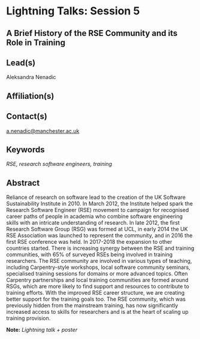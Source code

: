 # Lightning Talks: Session 5

## **A Brief History of the RSE Community and its Role in Training**

## Lead(s)
Aleksandra Nenadic

## Affiliation(s)


## Contact(s)
a.nenadic@manchester.ac.uk

## Keywords
*RSE, research software engineers, training*

## Abstract
Reliance of research on software lead to the creation of the UK Software Sustainability Institute in 2010. In March 2012, the Institute helped spark the Research Software Engineer (RSE) movement to campaign for recognised career paths of people in academia who combine software engineering skills with an intricate understanding of research. In late 2012, the first Research Software Group (RSG) was formed at UCL, in early 2014 the UK RSE Association was launched to represent the community, and in 2016 the first RSE conference was held. In 2017-2018 the expansion to other countries started. There is increasing synergy between the RSE and training communities, with 65% of surveyed RSEs being involved in training researchers. The RSE community are involved in various types of teaching, including Carpentry-style workshops, local software community seminars, specialised training sessions for domains or more advanced topics. Often Carpentry partnerships and local training communities are formed around RSGs, which are more likely to find support and resources to contribute to training efforts. With the improved RSE career structure, we are creating better support for the training goals too. The RSE community, which was previously hidden from the mainstream training, has now significantly increased access to skills for researchers and is at the heart of scaling up training provision.

**Note:** *Lightning talk + poster*